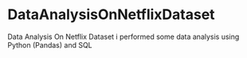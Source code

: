 # DataAnalysisOnNetflixDataset
Data Analysis On Netflix Dataset i performed some data analysis using Python (Pandas) and SQL
